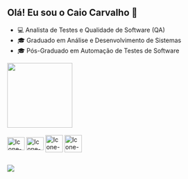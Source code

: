 ## Olá! Eu sou o Caio Carvalho 👋

- 💻 Analista de Testes e Qualidade de Software (QA)
- 🎓 Graduado em Análise e Desenvolvimento de Sistemas
- 🎓 Pós-Graduado em Automação de Testes de Software

<div align="left">
  <a href="https://github.com/kaiohenryk">
  <img height="150px" src="https://github-readme-stats.vercel.app/api/top-langs/?username=kaiohenryk&layout=compact&langs_count=7&theme=dark"/>
</div>
  
<div style="display: inline-block"><br>
  <img align="center" alt="Icone-Selenium" height="30" width="40" src="https://cdn.jsdelivr.net/gh/devicons/devicon/icons/selenium/selenium-original.svg">
  <img align="center" alt="Icone-Java" height="30" width="40" src="https://cdn.jsdelivr.net/gh/devicons/devicon/icons/java/java-original.svg">
  <img align="center" alt="Icone-HTML5" heigth="30" width="40" src="https://cdn.jsdelivr.net/gh/devicons/devicon/icons/html5/html5-original.svg">
  <img align="center" alt="Icone-CSS3" heigth="30" width="40" src="https://cdn.jsdelivr.net/gh/devicons/devicon/icons/css3/css3-original.svg">
</div>
  
  ##
  
<div>
  <a href="https://www.linkedin.com/in/caiohcarvalho" target="_blank"><img src="https://img.shields.io/badge/-LinkedIn-%230077B5?style=for-the-badge&logo=linkedin&logoColor=white" target="_blank"></a
</div>
